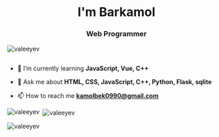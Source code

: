 <h1 align="center">I'm Barkamol</h1>
<h3 align="center">Web Programmer</h3>


<p align="left"> <img src="https://komarev.com/ghpvc/?username=valeeyev&label=Profile%20views&color=0e75b6&style=flat" alt="valeeyev" /> </p>

<p align="left"> <a href="https://twitter.com/" target="blank"><img src="https://img.shields.io/twitter/follow/?logo=twitter&style=for-the-badge" alt="" /></a> </p>

- 🌱 I’m currently learning **JavaScript, Vue, C++**

- 💬 Ask me about **HTML, CSS, JavaScript, C++, Python, Flask, sqlite**

- 📫 How to reach me **kamolbek0990@gmail.com**


<p><img align="left" src="https://github-readme-stats.vercel.app/api/top-langs?username=valeeyev&show_icons=true&locale=en&layout=compact" alt="valeeyev" /></p>

<p>&nbsp;<img align="center" src="https://github-readme-stats.vercel.app/api?username=valeeyev&show_icons=true&locale=en" alt="valeeyev" /></p>

<p><img align="center" src="https://github-readme-streak-stats.herokuapp.com/?user=valeeyev&" alt="valeeyev" /></p>
